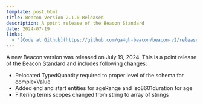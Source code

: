 ```yaml
---
template: post.html
title: Beacon Version 2.1.0 Released
description: A point release of the Beacon Standard
date: 2024-07-19
links:
  - '[Code at Github](https://github.com/ga4gh-beacon/beacon-v2/releases/tag/v2.1.0)'
---
```


A new Beacon version was released on July 19, 2024. This is a point release of
the Beacon Standard and includes following changes:

<!--more-->

- Relocated TypedQuantity required to proper level of the schema for complexValue
- Added end and start entities for ageRange and iso8601duration for age
- Filtering terms scopes changed from string to array of strings